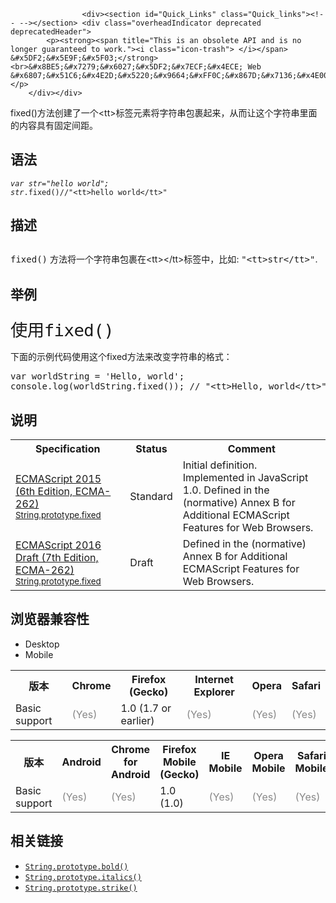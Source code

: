 
                
                  
                    <div><section id="Quick_Links" class="Quick_links"><!-- --></section> <div class="overheadIndicator deprecated deprecatedHeader"> 
            <p><strong><span title="This is an obsolete API and is no longer guaranteed to work."><i class="icon-trash"> </i></span> &#x5DF2;&#x5E9F;&#x5F03;</strong><br>&#x8BE5;&#x7279;&#x6027;&#x5DF2;&#x7ECF;&#x4ECE; Web &#x6807;&#x51C6;&#x4E2D;&#x5220;&#x9664;&#xFF0C;&#x867D;&#x7136;&#x4E00;&#x4E9B;&#x6D4F;&#x89C8;&#x5668;&#x76EE;&#x524D;&#x4ECD;&#x7136;&#x652F;&#x6301;&#x5B83;&#xFF0C;&#x4F46;&#x4E5F;&#x8BB8;&#x4F1A;&#x5728;&#x672A;&#x6765;&#x7684;&#x67D0;&#x4E2A;&#x65F6;&#x95F4;&#x505C;&#x6B62;&#x652F;&#x6301;&#xFF0C;&#x8BF7;&#x5C3D;&#x91CF;&#x4E0D;&#x8981;&#x4F7F;&#x7528;&#x8BE5;&#x7279;&#x6027;&#x3002;</p> 
        </div></div>

<p>fixed()&#x65B9;&#x6CD5;&#x521B;&#x5EFA;&#x4E86;&#x4E00;&#x4E2A;&lt;tt&gt;&#x6807;&#x7B7E;&#x5143;&#x7D20;&#x5C06;&#x5B57;&#x7B26;&#x4E32;&#x5305;&#x88F9;&#x8D77;&#x6765;&#xFF0C;&#x4ECE;&#x800C;&#x8BA9;&#x8FD9;&#x4E2A;&#x5B57;&#x7B26;&#x4E32;&#x91CC;&#x9762;&#x7684;&#x5185;&#x5BB9;&#x5177;&#x6709;&#x56FA;&#x5B9A;&#x95F4;&#x8DDD;&#x3002;</p>

<h2 id="&#x8BED;&#x6CD5;">&#x8BED;&#x6CD5;</h2>

<pre class="syntaxbox"><code><var>var str=&quot;hello world&quot;;
str</var>.fixed()//&quot;&lt;tt&gt;hello world&lt;/tt&gt;&quot;</code></pre>

<h2 id="&#x63CF;&#x8FF0;">&#x63CF;&#x8FF0;</h2>

<h2 id="fixed()_&#x65B9;&#x6CD5;&#x5C06;&#x4E00;&#x4E2A;&#x5B57;&#x7B26;&#x4E32;&#x5305;&#x88F9;&#x5728;&lt;tt&gt;&lt;tt&gt;&#x6807;&#x7B7E;&#x4E2D;&#xFF0C;&#x6BD4;&#x5982;_&lt;tt&gt;str&lt;tt&gt;."><code style="font-size: 14px; font-style: normal; font-weight: normal; line-height: 1.5;">fixed()</code><span style="font-size: 14px; font-weight: normal; line-height: 1.5;">&#xA0;&#x65B9;&#x6CD5;&#x5C06;&#x4E00;&#x4E2A;&#x5B57;&#x7B26;&#x4E32;&#x5305;&#x88F9;&#x5728;&lt;tt&gt;&lt;/tt&gt;&#x6807;&#x7B7E;&#x4E2D;&#xFF0C;&#x6BD4;&#x5982;</span><span style="font-size: 14px; font-weight: normal; line-height: 1.5;">: </span><code style="font-size: 14px; font-style: normal; font-weight: normal; line-height: 1.5;">&quot;&lt;tt&gt;str&lt;/tt&gt;&quot;</code><span style="font-size: 14px; font-weight: normal; line-height: 1.5;">.</span></h2>

<h2 id="&#x4E3E;&#x4F8B;">&#x4E3E;&#x4F8B;</h2>

<h2 id="&#x4F7F;&#x7528;fixed()"><code style="font-size: 1.714rem; font-weight: 200; letter-spacing: -0.021em; line-height: 1; font-style: normal;"><font face="Open Sans, Arial, sans-serif">&#x4F7F;&#x7528;</font>fixed()</code></h2>

<p>&#x4E0B;&#x9762;&#x7684;&#x793A;&#x4F8B;&#x4EE3;&#x7801;&#x4F7F;&#x7528;&#x8FD9;&#x4E2A;fixed&#x65B9;&#x6CD5;&#x6765;&#x6539;&#x53D8;&#x5B57;&#x7B26;&#x4E32;&#x7684;&#x683C;&#x5F0F;&#xFF1A;</p>

<pre class="brush: js">var worldString = &apos;Hello, world&apos;;
console.log(worldString.fixed()); // &quot;&lt;tt&gt;Hello, world&lt;/tt&gt;&quot;
</pre>

<h2 id="&#x8BF4;&#x660E;">&#x8BF4;&#x660E;</h2>

<table class="standard-table">
 <tbody>
  <tr>
   <th scope="col">Specification</th>
   <th scope="col">Status</th>
   <th scope="col">Comment</th>
  </tr>
  <tr>
   <td><a href="http://www.ecma-international.org/ecma-262/6.0/#sec-string.prototype.fixed" class="external" lang="en" hreflang="en">ECMAScript 2015 (6th Edition, ECMA-262)<br><small lang="zh-CN">String.prototype.fixed</small></a></td>
   <td><span class="spec-Standard">Standard</span></td>
   <td>Initial definition. Implemented in JavaScript 1.0. Defined in the (normative) Annex B for Additional ECMAScript Features for Web Browsers.</td>
  </tr>
  <tr>
   <td><a href="https://tc39.github.io/ecma262/#sec-string.prototype.fixed" class="external" lang="en" hreflang="en">ECMAScript 2016 Draft (7th Edition, ECMA-262)<br><small lang="zh-CN">String.prototype.fixed</small></a></td>
   <td><span class="spec-Draft">Draft</span></td>
   <td>Defined in the (normative) Annex B for Additional ECMAScript Features for Web Browsers.</td>
  </tr>
 </tbody>
</table>

<h2 id="&#x6D4F;&#x89C8;&#x5668;&#x517C;&#x5BB9;&#x6027;">&#x6D4F;&#x89C8;&#x5668;&#x517C;&#x5BB9;&#x6027;</h2>

<div><div class="htab"> 
    <a name="AutoCompatibilityTable" id="AutoCompatibilityTable"></a> 
    <ul> 
        <li class="selected"><a>Desktop</a></li> 
        <li><a>Mobile</a></li> 
    </ul> 
</div></div>

<div id="compat-desktop">
<table class="compat-table">
 <tbody>
  <tr>
   <th>&#x7248;&#x672C;</th>
   <th>Chrome</th>
   <th>Firefox (Gecko)</th>
   <th>Internet Explorer</th>
   <th>Opera</th>
   <th>Safari</th>
  </tr>
  <tr>
   <td>Basic support</td>
   <td><span title="Please update this with the earliest version of support." style="color: #888;">(Yes)</span></td>
   <td>1.0 (1.7 or earlier)</td>
   <td><span title="Please update this with the earliest version of support." style="color: #888;">(Yes)</span></td>
   <td><span title="Please update this with the earliest version of support." style="color: #888;">(Yes)</span></td>
   <td><span title="Please update this with the earliest version of support." style="color: #888;">(Yes)</span></td>
  </tr>
 </tbody>
</table>
</div>

<div id="compat-mobile">
<table class="compat-table">
 <tbody>
  <tr>
   <th>&#x7248;&#x672C;</th>
   <th>Android</th>
   <th>Chrome for Android</th>
   <th>Firefox Mobile (Gecko)</th>
   <th>IE Mobile</th>
   <th>Opera Mobile</th>
   <th>Safari Mobile</th>
  </tr>
  <tr>
   <td>Basic support</td>
   <td><span title="Please update this with the earliest version of support." style="color: #888;">(Yes)</span></td>
   <td><span title="Please update this with the earliest version of support." style="color: #888;">(Yes)</span></td>
   <td>1.0 (1.0)</td>
   <td><span title="Please update this with the earliest version of support." style="color: #888;">(Yes)</span></td>
   <td><span title="Please update this with the earliest version of support." style="color: #888;">(Yes)</span></td>
   <td><span title="Please update this with the earliest version of support." style="color: #888;">(Yes)</span></td>
  </tr>
 </tbody>
</table>
</div>

<h2 id="&#x76F8;&#x5173;&#x94FE;&#x63A5;">&#x76F8;&#x5173;&#x94FE;&#x63A5;</h2>

<ul>
 <li><a href="/zh-CN/docs/Web/JavaScript/Reference/Global_Objects/String/bold" class="new" title="&#x6B64;&#x9875;&#x9762;&#x4ECD;&#x672A;&#x88AB;&#x672C;&#x5730;&#x5316;, &#x671F;&#x5F85;&#x60A8;&#x7684;&#x7FFB;&#x8BD1;!"><code>String.prototype.bold()</code></a></li>
 <li><a href="/zh-CN/docs/Web/JavaScript/Reference/Global_Objects/String/italics" title="The italics() method creates an &lt;i&gt; HTML element that causes a string to be italic."><code>String.prototype.italics()</code></a></li>
 <li><a href="/zh-CN/docs/Web/JavaScript/Reference/Global_Objects/String/strike" class="new" title="&#x6B64;&#x9875;&#x9762;&#x4ECD;&#x672A;&#x88AB;&#x672C;&#x5730;&#x5316;, &#x671F;&#x5F85;&#x60A8;&#x7684;&#x7FFB;&#x8BD1;!"><code>String.prototype.strike()</code></a></li>
</ul>
                  
                
              